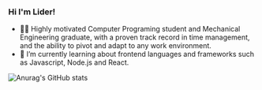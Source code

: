 ### Hi I'm Lider! 

- 🧑‍💼 Highly motivated Computer Programing student and Mechanical Engineering graduate, with a proven track
record in time management, and the ability to pivot and adapt to any work environment.
- 🌱 I’m currently learning about frontend languages and frameworks such as Javascript, Node.js and React.
  
![Anurag's GitHub stats](https://github-readme-stats.vercel.app/api?username=LiderNebira&show_icons=true&theme=radical) 
